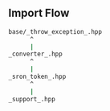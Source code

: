 ## Import Flow
```bash
base/_throw_exception_.hpp
      ^
      |
_converter_.hpp
      ^
      |
_sron_token_.hpp
      ^
      |
_support_.hpp
```